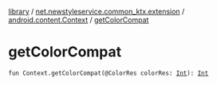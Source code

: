 [library](../../index.md) / [net.newstyleservice.common_ktx.extension](../index.md) / [android.content.Context](index.md) / [getColorCompat](./get-color-compat.md)

# getColorCompat

`fun Context.getColorCompat(@ColorRes colorRes: `[`Int`](https://kotlinlang.org/api/latest/jvm/stdlib/kotlin/-int/index.html)`): `[`Int`](https://kotlinlang.org/api/latest/jvm/stdlib/kotlin/-int/index.html)
